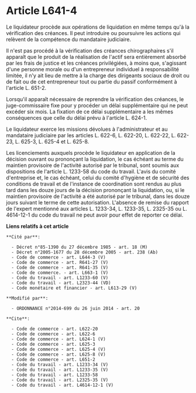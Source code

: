 # Article L641-4

Le liquidateur procède aux opérations de liquidation en même temps qu'à la vérification des créances. Il peut introduire ou
poursuivre les actions qui relèvent de la compétence du mandataire judiciaire. 

Il n'est pas procédé à la vérification des créances chirographaires s'il apparaît que le produit de la réalisation de l'actif
sera entièrement absorbé par les frais de justice et les créances privilégiées, à moins que, s'agissant d'une personne morale
ou d'un entrepreneur individuel à responsabilité limitée, il n'y ait lieu de mettre à la charge des dirigeants sociaux de
droit ou de fait ou de cet entrepreneur tout ou partie du passif conformément à l'article L. 651-2. 

Lorsqu'il apparaît nécessaire de reprendre la vérification des créances, le juge-commissaire fixe pour y procéder un délai
supplémentaire qui ne peut excéder six mois. La fixation de ce délai supplémentaire a les mêmes conséquences que celle du
délai prévu à l'article L. 624-1. 

Le liquidateur exerce les missions dévolues à l'administrateur et au mandataire judiciaire par les articles L. 622-6, L.
622-20, L. 622-22, L. 622-23, L. 625-3, L. 625-4 et L. 625-8. 

Les licenciements auxquels procède le liquidateur en application de la décision ouvrant ou prononçant la liquidation, le cas
échéant au terme du maintien provisoire de l'activité autorisé par le tribunal, sont soumis aux dispositions de l'article L.
1233-58 du code du travail. L'avis du comité d'entreprise et, le cas échéant, celui du comité d'hygiène et de sécurité des
conditions de travail et de l'instance de coordination sont rendus au plus tard dans les douze jours de la décision
prononçant la liquidation, ou, si le maintien provisoire de l'activité a été autorisé par le tribunal, dans les douze jours
suivant le terme de cette autorisation. L'absence de remise du rapport de l'expert mentionné aux articles L. 1233-34, L.
1233-35, L. 2325-35 ou L. 4614-12-1 du code du travail ne peut avoir pour effet de reporter ce délai.

**Liens relatifs à cet article**

	**Cité par**:

	  - Décret n°85-1390 du 27 décembre 1985 - art. 18 (M)
	  - Décret n°2005-1677 du 28 décembre 2005 - art. 238 (Ab)
	  - Code de commerce - art. L644-3 (V)
	  - Code de commerce - art. R641-27 (V)
	  - Code de commerce - art. R641-35 (V)
	  - Code de commerce. - art. L663-1 (V)
	  - Code du travail - art. L1233-60 (V)
	  - Code du travail - art. L2323-44 (VD)
	  - Code monétaire et financier - art. L613-29 (V)

	**Modifié par**:

	  - ORDONNANCE n°2014-699 du 26 juin 2014 - art. 20

	**Cite**:

	  - Code de commerce - art. L622-20
	  - Code de commerce - art. L622-6
	  - Code de commerce - art. L624-1 (V)
	  - Code de commerce - art. L625-3
	  - Code de commerce - art. L625-4 (V)
	  - Code de commerce - art. L625-8 (V)
	  - Code de commerce - art. L651-2
	  - Code du travail - art. L1233-34 (V)
	  - Code du travail - art. L1233-35 (V)
	  - Code du travail - art. L1233-58
	  - Code du travail - art. L2325-35 (V)
	  - Code du travail - art. L4614-12-1 (V)

